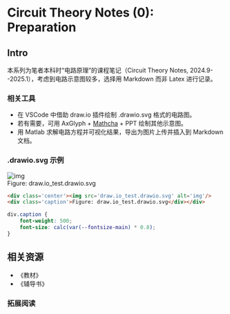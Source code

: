 # Circuit Theory Notes (0): Preparation

## Intro

本系列为笔者本科时“电路原理”的课程笔记（Circuit Theory Notes, 2024.9--2025.1），考虑到电路示意图较多，选择用 Markdown 而非 Latex 进行记录。

### 相关工具

- 在 VSCode 中借助 draw.io 插件绘制 .drawio.svg 格式的电路图。
- 若有需要，可用 AxGlyph + [Mathcha](https://www.mathcha.io/editor) + PPT 绘制其他示意图。
- 用 Matlab 求解电路方程并可视化结果，导出为图片上传并插入到 Markdown 文档。

### .drawio.svg 示例

<div class='center'><img src='draw.io_test.drawio.svg' alt='img'/>
<div class='caption'>Figure: draw.io_test.drawio.svg</div></div>


``` html
<div class='center'><img src='draw.io_test.drawio.svg' alt='img'/>
<div class='caption'>Figure: draw.io_test.drawio.svg</div></div>
```

``` css
div.caption {
    font-weight: 500;
    font-size: calc(var(--fontsize-main) * 0.8);
}
```


## 相关资源

- 《教材》
- 《辅导书》

### 拓展阅读

